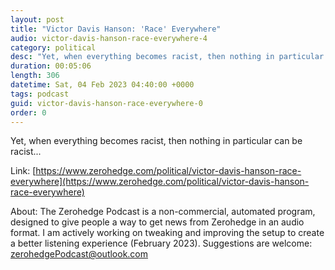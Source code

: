 ```yaml
---
layout: post
title: "Victor Davis Hanson: 'Race' Everywhere"
audio: victor-davis-hanson-race-everywhere-4
category: political
desc: "Yet, when everything becomes racist, then nothing in particular can be racist..."
duration: 00:05:06
length: 306
datetime: Sat, 04 Feb 2023 04:40:00 +0000
tags: podcast
guid: victor-davis-hanson-race-everywhere-0
order: 0
---
```

Yet, when everything becomes racist, then nothing in particular can be racist...

Link: [https://www.zerohedge.com/political/victor-davis-hanson-race-everywhere](https://www.zerohedge.com/political/victor-davis-hanson-race-everywhere)

About: The Zerohedge Podcast is a non-commercial, automated program, designed to give people a way to get news from Zerohedge in an audio format.  I am actively working on tweaking and improving the setup to create a better listening experience (February 2023).  Suggestions are welcome: [zerohedgePodcast@outlook.com](mailto:zerohedgePodcast@outlook.com)